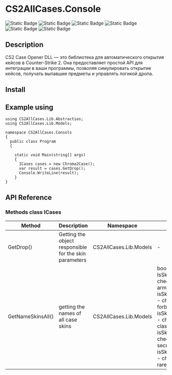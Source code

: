 # CS2AllCases.Console

![Static Badge](https://img.shields.io/badge/language-C%23-red)
![Static Badge](https://img.shields.io/badge/powered_by-.NET_9-blue)
![Static Badge](https://img.shields.io/badge/platforms-Windows,_Linux-purple)
![Static Badge](https://img.shields.io/badge/version-1.0-orange)
![Static Badge](https://img.shields.io/badge/developer-sergxlove-green)
![Static Badge](https://img.shields.io/badge/year-2025-green)


## Description 

CS2 Case Opener DLL — это библиотека для автоматического открытия кейсов в Counter-Strike 2. Она предоставляет простой API для интеграции в ваши программы, позволяя симулировать открытие кейсов, получать выпавшие предметы и управлять логикой дропа.

## Install

## Example using 

```CSharp
using CS2AllCases.Lib.Abstractios;
using CS2AllCases.Lib.Models;

namespace CS2AllCases.Consols
{
  public class Program
  {
    
    static void Main(string[] args)
    {
      ICases cases = new Chroma2Case();
      var result = cases.GetDrop();
      Console.WriteLine(result);
    }
}
```

## API Reference

### Methods class ICases

| Method            | Description                                            | Namespace              | Input                                                                                                                                                                                                       | Output       |
|-------------------|--------------------------------------------------------|------------------------|-------------------------------------------------------------------------------------------------------------------------------------------------------------------------------------------------------------|--------------|
| GetDrop()         | Getting the object responsible for the skin parameters | CS2AllCases.Lib.Models | -                                                                                                                                                                                                           | ResultsItems |
| GetNameSkinsAll() | getting the names of all case skins                    | CS2AllCases.Lib.Models | bool IsSkinArmy - check skin army, bool isSkinForbidden - check skin forbidden, bool isSkinClassified - check skin classified, bool isSkinSecret - check skin secret, bool isSkinRareItem - check skin rare | string       |








